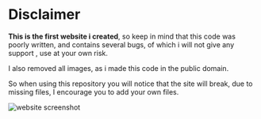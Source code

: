 # Disclaimer
**This is the first website i created**, so keep in mind that this code was poorly written, and contains several bugs, of which i will not give any support , use at your own risk.

I also removed all images, as i made this code in the public domain.

So when using this repository you will notice that the site will break, due to missing files, I encourage you to add your own files.

![website screenshot](https://raw.githubusercontent.com/ArthurSegato/My-Old-Website/master/screenshot.png)
